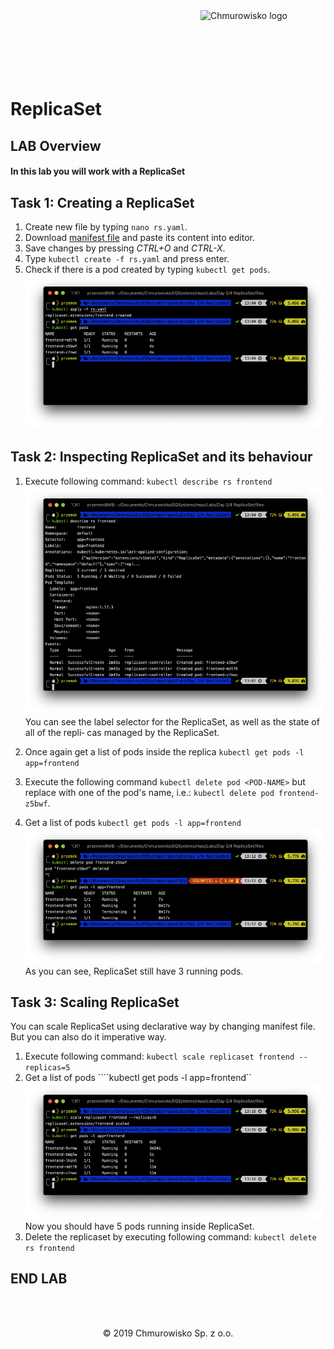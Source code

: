 <img src="../../../img/logo.png" alt="Chmurowisko logo" width="200" align="right">
<br><br>
<br><br>
<br><br>

# ReplicaSet

## LAB Overview

#### In this lab you will work with a ReplicaSet

## Task 1: Creating a ReplicaSet 

1. Create new file by typing ``nano rs.yaml``.
2. Download [manifest file](./files/rs.yaml) and paste its content into editor.
3. Save changes by pressing *CTRL+O* and *CTRL-X*.
4. Type ``kubectl create -f rs.yaml`` and press enter.
5. Check if there is a pod created by typing ``kubectl get pods``.
![img](./img/replicaset1.png)

## Task 2: Inspecting ReplicaSet and its behaviour

1. Execute following command:
``
kubectl describe rs frontend
``
![img](./img/replicaset2.png)
You can see the label selector for the ReplicaSet, as well as the state of all of the repli‐ cas managed by the ReplicaSet.

2. Once again get a list of pods inside the replica ``kubectl get pods -l app=frontend``
3. Execute the following command ``kubectl delete pod <POD-NAME>`` but replace *<POD-NAME>* with one of the pod's name, i.e.: ``kubectl delete pod frontend-z5bwf``.
3. Get a list of pods ``kubectl get pods -l app=frontend``
![img](./img/replicaset3.png)
As you can see, ReplicaSet still have 3 running pods.

## Task 3: Scaling ReplicaSet

You can scale ReplicaSet using declarative way by changing manifest file. But you can also do it imperative way.

1. Execute following command:
``
kubectl scale replicaset frontend --replicas=5
``
2. Get a list of pods ````kubectl get pods -l app=frontend``
![img](./img/replicaset4.png)
Now you should have 5 pods running inside ReplicaSet.
3. Delete the replicaset by executing following command:
``
kubectl delete rs frontend
``
## END LAB

<br><br>

<center><p>&copy; 2019 Chmurowisko Sp. z o.o.<p></center>
